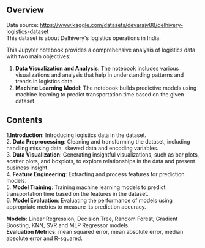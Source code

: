 ## **Overview**

Data source: https://www.kaggle.com/datasets/devarajv88/delhivery-logistics-dataset    
This dataset is about Delhivery's logistics operations in India.  

This Jupyter notebook provides a comprehensive analysis of logistics data with two main objectives:

1. **Data Visualization and Analysis**: The notebook includes various visualizations and analysis that help in understanding patterns and trends in logistics data.
2. **Machine Learning Model**: The notebook builds predictive models using machine learning to predict transportation time based on the given dataset.


## **Contents**

1.**Introduction**: Introducing logistics data in the dataset.   
2. **Data Preprocessing**: Cleaning and transforming the dataset, including handling missing data, skewed data and encoding variables.  
3. **Data Visualization**: Generating insightful visualizations, such as bar plots, scatter plots, and boxplots, to explore relationships in the data and present business insight.   
4. **Feature Engineering**: Extracting and process features for prediction models.  
5. **Model Training**: Training machine learning models to predict transportation time based on the features in the dataset.  
6. **Model Evaluation**: Evaluating the performance of models using appropriate metrics to measure its prediction accuracy.  

**Models**:  Linear Regression, Decision Tree, Random Forest, Gradient Boosting, KNN, SVR and MLP Regressor models.  
**Evaluation Metrics**: mean squared error, mean absolute error, median absolute error and R-squared.

